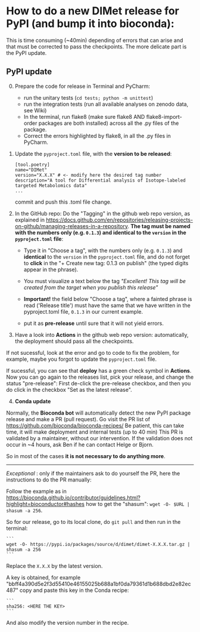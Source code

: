 # How to do a new DIMet release for PyPI (and bump it into bioconda):

This is time consuming (~40min) depending of errors that can arise and that must be corrected to pass the checkpoints.
The more delicate part is the PyPI update.


## **PyPI update**

0. Prepare the code for release in Terminal and PyCharm:
   - run the unitary tests (`cd tests; python -m unittest`)
   - run the integration tests (run all available analyses on zenodo data, see Wiki)
   - In the terminal, run flake8 (make sure flake8 AND flake8-import-order packages are both installed) across all the .py files of the package.
   - Correct the errors highlighted by flake8, in all the .py files in PyCharm.

1.  Update the `pyproject.toml` file, with the **version to be released**:

	```
	[tool.poetry]
	name="DIMet"
	version="X.X.X" # <- modify here the desired tag number
	description="A tool for Differential analysis of Isotope-labeled targeted Metabolomics data"
 	...
	```
      commit and push this .toml file change.

2.  In the GitHub repo: Do the "Tagging" in the github web repo version, as explained in https://docs.github.com/en/repositories/releasing-projects-on-github/managing-releases-in-a-repository. **The tag must be named with the numbers only (e.g. `0.1.3`) and **identical** to the `version` in the `pyproject.toml` file**:

	- Type it in "Choose a tag", with the numbers only (e.g. `0.1.3`) and **identical** to the `version` in the `pyproject.toml` file, and do not forget to **click**  in the "+ Create new tag: 0.1.3 on publish" (the typed digits appear in the phrase).
	
	- You must visualize a text below the tag _"Excellent! This  tag will be created from the target when you publish this release"_
	
	- **Important!** the field below "Choose a tag", where a fainted phrase is read ('Release title') must have the same that we have written in the pyproject.toml file, `0.1.3` in our current example.  
	
	- put it as **pre-release** until sure that it will not yield errors. 

3. Have a look into **Actions** in the github web repo version: automatically, the deployment should pass all the checkpoints.

   
If not sucessful, look at the error and go to code to fix the problem, for example, maybe you forgot to update the `pyproject.toml` file.


If sucessful, you can see that **deploy** has a green check symbol in **Actions**. Now you can go again to the releases list, pick your release, and change the status "pre-release": First de-click the pre-release checkbox, and then you do click in the checkbox "Set as the latest release".


4. **Conda update**

Normally, the **Bioconda bot** will automatically detect the new PyPI package release and make a PR (pull request). Go visit the PR list of https://github.com/bioconda/bioconda-recipes/
Be patient, this can take time, it will make deployment and internal  tests (up to 40 min)
This PR is validated by a maintainer, without our intervention. 
If the validation does not occur in ~4 hours, ask Ben if he can contact Helge or Bjorn.

So in most of the cases **it is not necessary to do anything more**.

--------------------------------

_Exceptional_ : only if the maintainers ask to do yourself the PR, here the instructions to do the PR manually:

Follow the example as in https://bioconda.github.io/contributor/guidelines.html?highlight=bioconductor#hashes  how to get the "shasum":  `wget -O- $URL | shasum -a 256`.

So for our release, go to its local clone, do `git pull` and then run in the terminal: 

	```
	wget -O- https://pypi.io/packages/source/d/dimet/dimet-X.X.X.tar.gz | shasum -a 256
	```

Replace the `X.X.X` by the latest version. 

A key is obtained, for example "bbff4a390d5e2f3d55410e46155025b688a1bf0da79361d1b688dbd2e82ec487"
	copy and paste this key in the Conda recipe:

	```
	sha256: <HERE THE KEY>
	```
And also modify the version number in the recipe.


